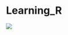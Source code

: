 # Learning_R
![](https://github.com/BlackTunami/learning_R.github.io/blob/master/71rC0BWC6IL.jpg=100x100)
